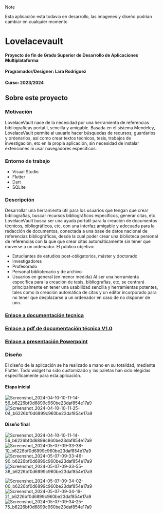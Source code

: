 > [!NOTE]
> Esta aplicación está todavia en desarrollo, las imagenes y diseño podrían cambiar en cualquier momento

# Lovelacevault 
#### Proyecto de fin de Grado Superior de Desarrollo de Aplicaciones Multiplataforma
#### Programador/Designer: Lara Rodríguez
#### Curso: 2023/2024

## Sobre este proyecto
### Motivación
LovelaceVault nace de la necesidad por una herramienta de referencias bibliograficas portatil, sencilla y amigable. 
Basada en el sistema Mendeley, LovelaceVault permite al usuario hacer búsquedas de recursos, guardarlos y ordenarlos, así como crear textos técnicos, tesis, trabajos de investigación, etc en la propia aplicación, sin necesidad de instalar extensiones ni usar navegadores especificos.
### Entorno de trabajo
- Visual Studio
- Flutter
- Dart
- SQLite
### Descripción
Desarrollar una herramienta útil para los usuarios que tengan que crear bibliografías, buscar recursos bibliográficos específicos, generar citas, etc.
LovelaceVault busca ser una ayuda portatil para la creación de documentos técnicos, bibliográficos, etc, con una interfaz amigable y adecuada para la redacción de documentos, conectada a una base de datos nacional de referencias bibliográficas, desde la cual poder crear una biblioteca personal de referencias con la que que crear citas automáticamente sin tener que moverse a un ordenador.
El público objetivo:
- Estudiantes de estudios post-obligatorios, máster y doctorado
- Investigadores
- Profesorado
- Personal bibliotecario y de archivo
- Usuarios en general (en menor medida)
Al ser una herramienta específica para la creación de tesis, bibliografías, etc,  se centrará principalmente en tener una usabilidad sencilla y herramientas potentes, tales como la creación automática de citas y un editor incorporado para no tener que desplazarse a un ordenador en caso de no disponer de uno.
### [Enlace a documentación tecnica](https://docs.google.com/document/d/1-cpIOuktWK0bu-V5mSNs7vZ_jdkNhN_2/edit?usp=sharing&ouid=110264346140332608664&rtpof=true&sd=true)
### [Enlace a pdf de documentación técnica V1.0](https://drive.google.com/file/d/1o03XjpGheDfEBOYBDkiregGke9cXU3A2/view?usp=sharing)
### [Enlace a presentación Powerpoint](https://docs.google.com/presentation/d/1n9WaqQNuY5lIimEDV7De0CSkkIT7ws0fXcS3o7hU6YM/edit?usp=sharing)
### Diseño
El diseño de la aplicación se ha realizado a mano en su totalidad, mediante Flutter. Todo widget ha sido customizado y las paletas han sido elegidas especificamente para esta aplicación.

#### Etapa inicial
![Screenshot_2024-04-10-10-11-14-56_b6226bf0d6899c960be23daf854e17a9](https://github.com/MissStormy/LovelaceVault/assets/111749007/fdee08d3-2c4d-4edb-b757-f89e4071c6cc) ![Screenshot_2024-04-10-10-11-25-04_b6226bf0d6899c960be23daf854e17a9](https://github.com/MissStormy/LovelaceVault/assets/111749007/23e3e629-4244-41ce-91ce-24c0af57c2ae)

#### Diseño final
![Screenshot_2024-04-10-10-11-14-56_b6226bf0d6899c960be23daf854e17a9](https://github.com/MissStormy/LovelaceVault/assets/111749007/94abc6ae-1c2a-4685-b132-962e56639f66) ![Screenshot_2024-05-07-09-33-38-10_b6226bf0d6899c960be23daf854e17a9](https://github.com/MissStormy/LovelaceVault/assets/111749007/3c74c216-fe09-45f1-b31b-994cd43cb33a) ![Screenshot_2024-05-07-09-33-46-90_b6226bf0d6899c960be23daf854e17a9](https://github.com/MissStormy/LovelaceVault/assets/111749007/3b9eb632-896c-455e-838c-55acd7ce96a2) ![Screenshot_2024-05-07-09-33-55-38_b6226bf0d6899c960be23daf854e17a9](https://github.com/MissStormy/LovelaceVault/assets/111749007/fc20188c-5f42-47d1-b084-457219f8bb41) 

![Screenshot_2024-05-07-09-34-02-00_b6226bf0d6899c960be23daf854e17a9](https://github.com/MissStormy/LovelaceVault/assets/111749007/738d69d1-95c6-4393-b6b5-3e41d3a85090) ![Screenshot_2024-05-07-09-34-19-21_b6226bf0d6899c960be23daf854e17a9](https://github.com/MissStormy/LovelaceVault/assets/111749007/207994f1-c031-4fa2-b776-5f9fa6f5c934) ![Screenshot_2024-05-07-09-34-25-75_b6226bf0d6899c960be23daf854e17a9](https://github.com/MissStormy/LovelaceVault/assets/111749007/d7ba5704-7b4e-4b36-8bca-b217e9465a25)


